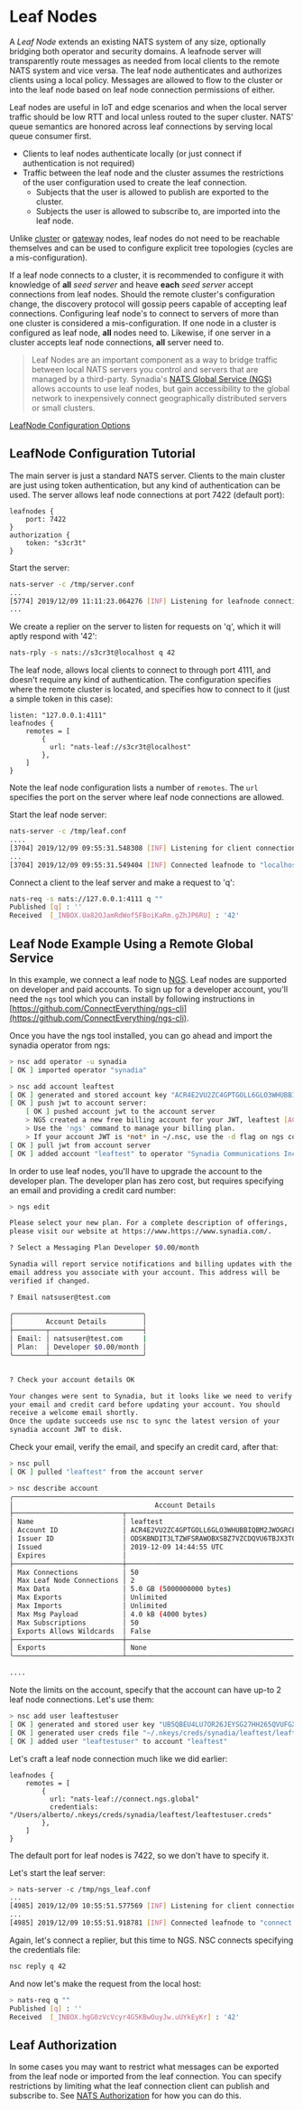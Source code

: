 # Leaf Nodes

A _Leaf Node_ extends an existing NATS system of any size, optionally bridging both operator and security domains. A leafnode server will transparently route messages as needed from local clients to the remote NATS system and vice versa. The leaf node authenticates and authorizes clients using a local policy. Messages are allowed to flow to the cluster or into the leaf node based on leaf node connection permissions of either.

Leaf nodes are useful in IoT and edge scenarios and when the local server traffic should be low RTT and local unless routed to the super cluster. NATS' queue semantics are honored across leaf connections by serving local queue consumer first. 

* Clients to leaf nodes authenticate locally \(or just connect if authentication is not required\)
* Traffic between the leaf node and the cluster assumes the restrictions of the user configuration used to create the leaf connection. 
  * Subjects that the user is allowed to publish are exported to the cluster. 
  * Subjects the user is allowed to subscribe to, are imported into the leaf node.

Unlike [cluster](../clustering/README.md) or [gateway](../gateways/README.md) nodes, leaf nodes do not need to be reachable themselves and can be used to configure explicit tree topologies \(cycles are a mis-configuration\).

If a leaf node connects to a cluster, it is recommended to configure it with knowledge of **all** _seed server_ and heave **each** _seed server_ accept connections from leaf nodes. Should the remote cluster's configuration change, the discovery protocol will gossip peers capable of accepting leaf connections. Configuring leaf node's to connect to servers of more than one cluster is considered a mis-configuration. If one node in a cluster is configured as leaf node, **all** nodes need to. Likewise, if one server in a cluster accepts leaf node connections, **all** server need to.

> Leaf Nodes are an important component as a way to bridge traffic between local NATS servers you control and servers that are managed by a third-party. Synadia's [NATS Global Service \(NGS\)](https://www.synadia.com/) allows accounts to use leaf nodes, but gain accessibility to the global network to inexpensively connect geographically distributed servers or small clusters.

[LeafNode Configuration Options](leafnode_conf.md)

## LeafNode Configuration Tutorial

The main server is just a standard NATS server. Clients to the main cluster are just using token authentication, but any kind of authentication can be used. The server allows leaf node connections at port 7422 \(default port\):

```text
leafnodes {
    port: 7422
}
authorization {
    token: "s3cr3t"
}
```

Start the server:

```bash
nats-server -c /tmp/server.conf
...
[5774] 2019/12/09 11:11:23.064276 [INF] Listening for leafnode connections on 0.0.0.0:7422
...
```

We create a replier on the server to listen for requests on 'q', which it will aptly respond with '42':

```bash
nats-rply -s nats://s3cr3t@localhost q 42
```

The leaf node, allows local clients to connect to through port 4111, and doesn't require any kind of authentication. The configuration specifies where the remote cluster is located, and specifies how to connect to it \(just a simple token in this case\):

```text
listen: "127.0.0.1:4111"
leafnodes {
    remotes = [ 
        { 
          url: "nats-leaf://s3cr3t@localhost"
        },
    ]
}
```

Note the leaf node configuration lists a number of `remotes`. The `url` specifies the port on the server where leaf node connections are allowed.

Start the leaf node server:

```bash
nats-server -c /tmp/leaf.conf 
....
[3704] 2019/12/09 09:55:31.548308 [INF] Listening for client connections on 127.0.0.1:4111
...
[3704] 2019/12/09 09:55:31.549404 [INF] Connected leafnode to "localhost"
```

Connect a client to the leaf server and make a request to 'q':

```bash
nats-req -s nats://127.0.0.1:4111 q ""
Published [q] : ''
Received  [_INBOX.Ua82OJamRdWof5FBoiKaRm.gZhJP6RU] : '42'
```

## Leaf Node Example Using a Remote Global Service

In this example, we connect a leaf node to [NGS](https://www.synadia.com). Leaf nodes are supported on developer and paid accounts. To sign up for a developer account, you'll need the `ngs` tool which you can install by following instructions in [https://github.com/ConnectEverything/ngs-cli](https://github.com/ConnectEverything/ngs-cli).

Once you have the ngs tool installed, you can go ahead and import the synadia operator from ngs:

```bash
> nsc add operator -u synadia
[ OK ] imported operator "synadia"

> nsc add account leaftest
[ OK ] generated and stored account key "ACR4E2VU2ZC4GPTGOLL6GLO3WHUBBIQBM2JWOGRCEJJQEV6SVXL64JWD"
[ OK ] push jwt to account server:
    [ OK ] pushed account jwt to the account server
    > NGS created a new free billing account for your JWT, leaftest [ACR4E2VU2ZC4].
    > Use the 'ngs' command to manage your billing plan.
    > If your account JWT is *not* in ~/.nsc, use the -d flag on ngs commands to locate it.
[ OK ] pull jwt from account server
[ OK ] added account "leaftest" to operator "Synadia Communications Inc."
```

In order to use leaf nodes, you'll have to upgrade the account to the developer plan. The developer plan has zero cost, but requires specifying an email and providing a credit card number:

```bash
> ngs edit

Please select your new plan. For a complete description of offerings,
please visit our website at https://www.https://www.synadia.com/.

? Select a Messaging Plan Developer $0.00/month

Synadia will report service notifications and billing updates with the
email address you associate with your account. This address will be
verified if changed.

? Email natsuser@test.com

╭────────────────────────────────╮
│        Account Details         │
├────────┬───────────────────────┤
│ Email: │ natsuser@test.com     |
│ Plan:  │ Developer $0.00/month │
╰────────┴───────────────────────╯


? Check your account details OK

Your changes were sent to Synadia, but it looks like we need to verify
your email and credit card before updating your account. You should
receive a welcome email shortly.
Once the update succeeds use nsc to sync the latest version of your
synadia account JWT to disk.
```

Check your email, verify the email, and specify an credit card, after that:

```bash
> nsc pull
[ OK ] pulled "leaftest" from the account server

> nsc describe account
╭──────────────────────────────────────────────────────────────────────────────────────╮
│                                   Account Details                                    │
├───────────────────────────┬──────────────────────────────────────────────────────────┤
│ Name                      │ leaftest                                                 │
│ Account ID                │ ACR4E2VU2ZC4GPTGOLL6GLO3WHUBBIQBM2JWOGRCEJJQEV6SVXL64JWD │
│ Issuer ID                 │ ODSKBNDIT3LTZWFSRAWOBXSBZ7VZCDQVU6TBJX3TQGYXUWRU46ANJJS4 │
│ Issued                    │ 2019-12-09 14:44:55 UTC                                  │
│ Expires                   │                                                          │
├───────────────────────────┼──────────────────────────────────────────────────────────┤
│ Max Connections           │ 50                                                       │
│ Max Leaf Node Connections │ 2                                                        │
│ Max Data                  │ 5.0 GB (5000000000 bytes)                                │
│ Max Exports               │ Unlimited                                                │
│ Max Imports               │ Unlimited                                                │
│ Max Msg Payload           │ 4.0 kB (4000 bytes)                                      │
│ Max Subscriptions         │ 50                                                       │
│ Exports Allows Wildcards  │ False                                                    │
├───────────────────────────┼──────────────────────────────────────────────────────────┤
│ Exports                   │ None                                                     │
╰───────────────────────────┴──────────────────────────────────────────────────────────╯

....
```

Note the limits on the account, specify that the account can have up-to 2 leaf node connections. Let's use them:

```bash
> nsc add user leaftestuser
[ OK ] generated and stored user key "UB5QBEU4LU7OR26JEYSG27HH265QVUFGXYVBRD7SVKQJMEFSZTGFU62F"
[ OK ] generated user creds file "~/.nkeys/creds/synadia/leaftest/leaftestuser.creds"
[ OK ] added user "leaftestuser" to account "leaftest"
```

Let's craft a leaf node connection much like we did earlier:

```text
leafnodes {
    remotes = [ 
        { 
          url: "nats-leaf://connect.ngs.global"
          credentials: "/Users/alberto/.nkeys/creds/synadia/leaftest/leaftestuser.creds"
        },
    ]
}
```

The default port for leaf nodes is 7422, so we don't have to specify it.

Let's start the leaf server:

```bash
> nats-server -c /tmp/ngs_leaf.conf 
...
[4985] 2019/12/09 10:55:51.577569 [INF] Listening for client connections on 0.0.0.0:4222
...
[4985] 2019/12/09 10:55:51.918781 [INF] Connected leafnode to "connect.ngs.global"
```

Again, let's connect a replier, but this time to NGS. NSC connects specifying the credentials file:

```bash
nsc reply q 42
```

And now let's make the request from the local host:

```bash
> nats-req q ""
Published [q] : ''
Received  [_INBOX.hgG0zVcVcyr4G5KBwOuyJw.uUYkEyKr] : '42'
```

## Leaf Authorization

In some cases you may want to restrict what messages can be exported from the leaf node or imported from the leaf connection. You can specify restrictions by limiting what the leaf connection client can publish and subscribe to. See [NATS Authorization](../securing_nats/authorization.md) for how you can do this.

